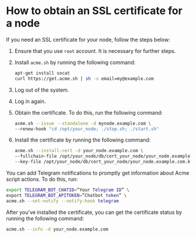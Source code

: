 # How to obtain an SSL certificate for a node

If you need an SSL certificate for your node, follow the steps below:

1. Ensure that you use `root` account. It is necessary for further steps.
2. Install `acme.sh` by running the following command:

   ```bash
   apt-get install socat
   curl https://get.acme.sh | sh -s email=my@example.com
   ```
3. Log out of the system.
4. Log in again.
5. Obtain the certificate. To do this, run the following command:

   ```bash
   acme.sh --issue --standalone -d mynode.example.com \
   --renew-hook "cd /opt/your_node; ./stop.sh; ./start.sh"
   ```

6. Install the certificate by running the following command:

   ```bash
   acme.sh --install-cert -d your_node.example.com \
   --fullchain-file /opt/your_node/db/cert_your_node/your_node.example.com.crt \
   --key-file /opt/your_node/db/cert_your_node/your_node.example.com.key
   ```
   
You can add Telegram notifications to promptly get information about Acme script actions. To do this, run:

```bash
export TELEGRAM_BOT_CHATID=“Your Telegram ID” \
export TELEGRAM_BOT_APITOKEN=“Chatbot token” \
acme.sh --set-notify --notify-hook telegram
```

After you've installed the certificate, you can get the certificate status by running the following command:

```bash
acme.sh --info -d your_node.example.com
```

